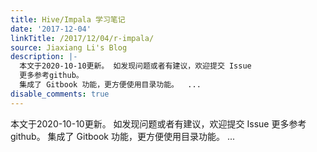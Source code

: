 ```yaml
---
title: Hive/Impala 学习笔记
date: '2017-12-04'
linkTitle: /2017/12/04/r-impala/
source: Jiaxiang Li's Blog
description: |-
  本文于2020-10-10更新。 如发现问题或者有建议，欢迎提交 Issue
  更多参考github。
  集成了 Gitbook 功能，更方便使用目录功能。  ...
disable_comments: true
---
```

本文于2020-10-10更新。 如发现问题或者有建议，欢迎提交 Issue
更多参考github。
集成了 Gitbook 功能，更方便使用目录功能。  ...